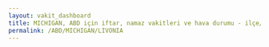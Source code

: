 ```yaml
---
layout: vakit_dashboard
title: MICHIGAN, ABD için iftar, namaz vakitleri ve hava durumu - ilçe/eyalet seç
permalink: /ABD/MICHIGAN/LIVONIA
---
```


<script type="text/javascript">
  var GLOBAL_COUNTRY = 'ABD';
  var GLOBAL_CITY = 'MICHIGAN';
  var GLOBAL_STATE = 'LIVONIA';
  var lat = 72;
  var lon = 21;
</script>
